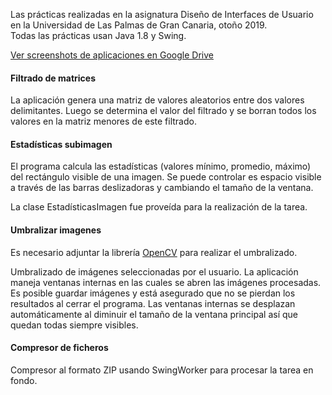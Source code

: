 
Las prácticas realizadas en la asignatura Diseño de Interfaces de Usuario en la Universidad de Las Palmas de Gran Canaria, otoño 2019.  
Todas las prácticas usan Java 1.8 y Swing.

[Ver screenshots de aplicaciones en Google Drive](https://drive.google.com/open?id=1h6EhFd0-cS6E1Zv6pzDUVUyoEg3_Z4sV)

#### Filtrado de matrices
La aplicación genera una matriz de valores aleatorios entre dos valores delimitantes. Luego se determina el valor del filtrado y se borran todos los valores en la matriz menores de este filtrado.

#### Estadísticas subimagen
El programa calcula las estadísticas (valores mínimo, promedio, máximo) del rectángulo visible de una imagen. Se puede controlar es espacio visible a través de las barras deslizadoras y cambiando el tamaño de la ventana.

La clase EstadísticasImagen fue proveída para la realización de la tarea.  

#### Umbralizar imagenes
Es necesario adjuntar la librería [OpenCV](https://opencv.org/releases/) para realizar el umbralizado.

Umbralizado de imágenes seleccionadas por el usuario. La aplicación maneja ventanas internas en las cuales se abren las imágenes procesadas. Es posible guardar imágenes y está asegurado que no se pierdan los resultados al cerrar el programa. Las ventanas internas se desplazan automáticamente al diminuir el tamaño de la ventana principal así que quedan todas siempre visibles. 

#### Compresor de ficheros
Compresor al formato ZIP usando SwingWorker para procesar la tarea en fondo.
